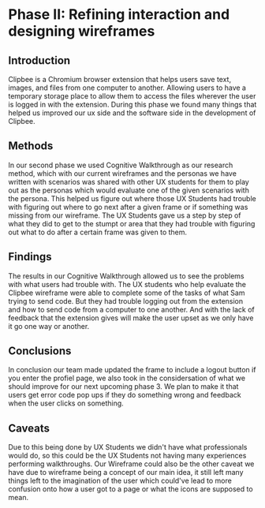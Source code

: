 # Phase II: Refining interaction and designing wireframes

## Introduction

Clipbee is a Chromium browser extension that helps users save text, images, and files from one computer to another. Allowing users to have a temporary storage place to allow them to access the files wherever the user is logged in with the extension. During this phase we found many things that helped us improved our ux side and the software side in the development of Clipbee.

## Methods

In our second phase we used Cognitive Walkthrough as our research method, which with our current wireframes and the personas we have written with scenarios was shared with other UX students for them to play out as the personas which would evaluate one of the given scenarios with the persona. This helped us figure out where those UX Students had trouble with figuring out where to go next after a given frame or if something was missing from our wireframe. The UX Students gave us a step by step of what they did to get to the stumpt or area that they had trouble with figuring out what to do after a certain frame was given to them. 

## Findings

The results in our Cognitive Walkthrough allowed us to see the problems with what users had trouble with. The UX students who help evaluate the Clipbee wireframe were able to complete some of the tasks of what Sam trying to send code. But they had trouble logging out from the extension and how to send code from a computer to one another. And with the lack of feedback that the extension gives will make the user upset as we only have it go one way or another.

## Conclusions

In conclusion our team made updated the frame to include a logout button if you enter the profiel page, we also took in the considersation of what we should improve for our next upcoming phase 3. We plan to make it that users get error code pop ups if they do something wrong and feedback when the user clicks on something.

## Caveats

Due to this being done by UX Students we didn't have what professionals would do, so this could be the UX Students not having many experiences performing walkthroughs. Our Wireframe could also be the other caveat we have due to wireframe being a concept of our main idea, it still left many things left to the imagination of the user which could've lead to more confusion onto how a user got to a page or what the icons are supposed to mean.
